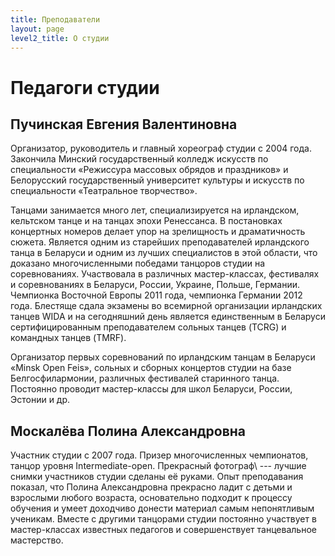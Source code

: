 ```yaml
---
title: Преподаватели
layout: page
level2_title: О студии
---
```


# Педагоги студии

## Пучинская Евгения Валентиновна

Организатор, руководитель и главный хореограф студии с 2004 года.
Закончила Минский государственный колледж искусств по специальности
&laquo;Режиссура массовых обрядов и праздников&raquo; и Белорусский
государственный университет культуры и искусств по специальности
&laquo;Театральное творчество&raquo;.

Танцами занимается много лет, специализируется на ирландском,
кельтском танце и на танцах эпохи Ренессанса. В постановках концертных
номеров делает упор на зрелищность и драматичность сюжета.
Является одним из старейших преподавателей ирландского танца в
Беларуси и одним из лучших специалистов в этой области, что доказано
многочисленными победами танцоров студии на соревнованиях.
Участвовала в различных мастер-классах, фестивалях и соревнованиях в
Беларуси, России, Украине, Польше, Германии.
Чемпионка Восточной Европы 2011 года, чемпионка Германии 2012 года.
Блестяще сдала экзамены во всемирной организации ирландских танцев
WIDA и на сегодняшний день является единственным в Беларуси
сертифицированным преподавателем сольных танцев (TCRG) и командных
танцев (TMRF).

Организатор первых соревнований по ирландским танцам в Беларуси &laquo;Minsk
Open Feis&raquo;, сольных и сборных концертов студии на базе
Белгосфилармонии, различных фестивалей старинного танца. Постоянно
проводит мастер-классы для школ Беларуси, России, Эстонии и др.

## Москалёва Полина Александровна

Участник студии с 2007 года. Призер многочисленных чемпионатов, танцор
уровня Intermediate-open. Прекрасный фотограф\ --- лучшие снимки
участников студии сделаны её руками. Опыт преподавания показал, что
Полина Александровна прекрасно ладит с детьми и взрослыми любого
возраста, основательно подходит к процессу обучения и умеет
доходчиво донести материал самым непонятливым ученикам. Вместе с
другими танцорами студии постоянно участвует в мастер-классах
известных педагогов и совершенствует танцевальное мастерство.
